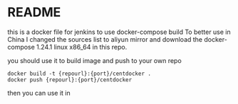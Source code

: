 # README

this is a docker file for jenkins to use docker-compose build
To better use in China I changed the sources list to aliyun mirror
and download the docker-compose 1.24.1 linux x86_64 in this repo.

you should use it to build image and push to your own repo

```
docker build -t {repourl}:{port}/centdocker .
docker push {repourl}:{port}/centdocker
```

then you can use it in 


